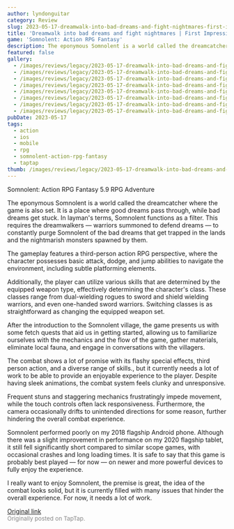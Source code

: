 ```yaml
---
author: lyndonguitar
category: Review
slug: 2023-05-17-dreamwalk-into-bad-dreams-and-fight-nightmares-first-impressions-somnolent-action-rpg
title: 'Dreamwalk into bad dreams and fight nightmares | First Impressions - Somnolent: Action RPG Fantasy'
game: 'Somnolent: Action RPG Fantasy'
description: The eponymous Somnolent is a world called the dreamcatcher where the game is also set. It is a place where good dreams pass through, while bad dreams get stuck. In layman's terms, Somnolent functions as a filter. This requires the dreamwalkers — warriors summoned to defend dreams — to constantly purge Somnolent of the bad dreams that get trapped in the lands and the nightmarish monsters spawned by them.
featured: false
gallery:
  - /images/reviews/legacy/2023-05-17-dreamwalk-into-bad-dreams-and-fight-nightmares--first-impressions---somnolent-action-rpg--0.avif
  - /images/reviews/legacy/2023-05-17-dreamwalk-into-bad-dreams-and-fight-nightmares--first-impressions---somnolent-action-rpg--1.avif
  - /images/reviews/legacy/2023-05-17-dreamwalk-into-bad-dreams-and-fight-nightmares--first-impressions---somnolent-action-rpg--2.avif
  - /images/reviews/legacy/2023-05-17-dreamwalk-into-bad-dreams-and-fight-nightmares--first-impressions---somnolent-action-rpg--3.avif
  - /images/reviews/legacy/2023-05-17-dreamwalk-into-bad-dreams-and-fight-nightmares--first-impressions---somnolent-action-rpg--4.avif
  - /images/reviews/legacy/2023-05-17-dreamwalk-into-bad-dreams-and-fight-nightmares--first-impressions---somnolent-action-rpg--5.avif
  - /images/reviews/legacy/2023-05-17-dreamwalk-into-bad-dreams-and-fight-nightmares--first-impressions---somnolent-action-rpg--6.avif
  - /images/reviews/legacy/2023-05-17-dreamwalk-into-bad-dreams-and-fight-nightmares--first-impressions---somnolent-action-rpg--7.avif
pubDate: 2023-05-17
tags:
  - action
  - ios
  - mobile
  - rpg
  - somnolent-action-rpg-fantasy
  - taptap
thumb: /images/reviews/legacy/2023-05-17-dreamwalk-into-bad-dreams-and-fight-nightmares--first-impressions---somnolent-action-rpg--0.avif
---
```


Somnolent: Action RPG Fantasy
5.9
RPG
Adventure

The eponymous Somnolent is a world called the dreamcatcher where the game is also set. It is a place where good dreams pass through, while bad dreams get stuck. In layman's terms, Somnolent functions as a filter. This requires the dreamwalkers — warriors summoned to defend dreams — to constantly purge Somnolent of the bad dreams that get trapped in the lands and the nightmarish monsters spawned by them.

The gameplay features a third-person action RPG perspective, where the character possesses basic attack, dodge, and jump abilities to navigate the environment, including subtle platforming elements.

Additionally, the player can utilize various skills that are determined by the equipped weapon type, effectively determining the character's class. These classes range from dual-wielding rogues to sword and shield wielding warriors, and even one-handed sword warriors. Switching classes is as straightforward as changing the equipped weapon set.

After the introduction to the Somnolent village, the game presents us with some fetch quests that aid us in getting started, allowing us to familiarize ourselves with the mechanics and the flow of the game, gather materials, eliminate local fauna, and engage in conversations with the villagers.

The combat shows a lot of promise with its flashy special effects, third person action, and a diverse range of skills., but it currently needs a lot of work to be able to provide an enjoyable experience to the player. Despite having sleek animations, the combat system feels clunky and unresponsive.

Frequent stuns and staggering mechanics frustratingly impede movement, while the touch controls often lack responsiveness. Furthermore, the camera occasionally drifts to unintended directions for some reason, further hindering the overall combat experience.

Somnolent performed poorly on my 2018 flagship Android phone. Although there was a slight improvement in performance on my 2020 flagship tablet, it still fell significantly short compared to similar scope games, with occasional crashes and long loading times. It is safe to say that this game is probably best played — for now — on newer and more powerful devices to fully enjoy the experience.

I really want to enjoy Somnolent, the premise is great, the idea of the combat looks solid, but it is currently filled with many issues that hinder the overall experience. For now, it needs a lot of work.

[Original link](https://www.taptap.io/post/5461704)<br><span style="font-size: 0.95em; color: #888;">Originally posted on TapTap.</span>